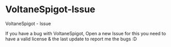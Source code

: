 # VoltaneSpigot-Issue
VoltaneSpigot - Issue

If you have a bug with VoltaneSpigot, Open a new Issue
for this you need to have a valid license & the last update to report me the bugs :D
